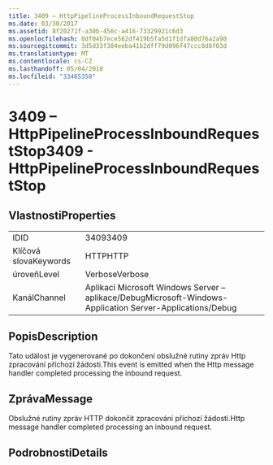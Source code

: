 ```yaml
---
title: 3409 – HttpPipelineProcessInboundRequestStop
ms.date: 03/30/2017
ms.assetid: 8f20271f-a30b-456c-a416-73329921c6d3
ms.openlocfilehash: 8df04b7ece562df419b5fa5d1f1dfa80d76a2a90
ms.sourcegitcommit: 3d5d33f384eeba41b2dff79d096f47ccc8d8f03d
ms.translationtype: MT
ms.contentlocale: cs-CZ
ms.lasthandoff: 05/04/2018
ms.locfileid: "33465358"
---
```

# <a name="3409---httppipelineprocessinboundrequeststop"></a><span data-ttu-id="f5dd6-102">3409 – HttpPipelineProcessInboundRequestStop</span><span class="sxs-lookup"><span data-stu-id="f5dd6-102">3409 - HttpPipelineProcessInboundRequestStop</span></span>
## <a name="properties"></a><span data-ttu-id="f5dd6-103">Vlastnosti</span><span class="sxs-lookup"><span data-stu-id="f5dd6-103">Properties</span></span>  
  
|||  
|-|-|  
|<span data-ttu-id="f5dd6-104">ID</span><span class="sxs-lookup"><span data-stu-id="f5dd6-104">ID</span></span>|<span data-ttu-id="f5dd6-105">3409</span><span class="sxs-lookup"><span data-stu-id="f5dd6-105">3409</span></span>|  
|<span data-ttu-id="f5dd6-106">Klíčová slova</span><span class="sxs-lookup"><span data-stu-id="f5dd6-106">Keywords</span></span>|<span data-ttu-id="f5dd6-107">HTTP</span><span class="sxs-lookup"><span data-stu-id="f5dd6-107">HTTP</span></span>|  
|<span data-ttu-id="f5dd6-108">úroveň</span><span class="sxs-lookup"><span data-stu-id="f5dd6-108">Level</span></span>|<span data-ttu-id="f5dd6-109">Verbose</span><span class="sxs-lookup"><span data-stu-id="f5dd6-109">Verbose</span></span>|  
|<span data-ttu-id="f5dd6-110">Kanál</span><span class="sxs-lookup"><span data-stu-id="f5dd6-110">Channel</span></span>|<span data-ttu-id="f5dd6-111">Aplikaci Microsoft Windows Server – aplikace/Debug</span><span class="sxs-lookup"><span data-stu-id="f5dd6-111">Microsoft-Windows-Application Server-Applications/Debug</span></span>|  
  
## <a name="description"></a><span data-ttu-id="f5dd6-112">Popis</span><span class="sxs-lookup"><span data-stu-id="f5dd6-112">Description</span></span>  
 <span data-ttu-id="f5dd6-113">Tato událost je vygenerované po dokončení obslužné rutiny zpráv Http zpracování příchozí žádosti.</span><span class="sxs-lookup"><span data-stu-id="f5dd6-113">This event is emitted when the Http message handler completed processing the inbound request.</span></span>  
  
## <a name="message"></a><span data-ttu-id="f5dd6-114">Zpráva</span><span class="sxs-lookup"><span data-stu-id="f5dd6-114">Message</span></span>  
 <span data-ttu-id="f5dd6-115">Obslužné rutiny zpráv HTTP dokončit zpracování příchozí žádosti.</span><span class="sxs-lookup"><span data-stu-id="f5dd6-115">Http message handler completed processing an inbound request.</span></span>  
  
## <a name="details"></a><span data-ttu-id="f5dd6-116">Podrobnosti</span><span class="sxs-lookup"><span data-stu-id="f5dd6-116">Details</span></span>
